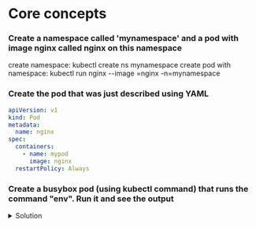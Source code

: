 # Core concepts

### Create a namespace called 'mynamespace' and a pod with image nginx called nginx on this namespace

create namespace: kubectl create ns mynamespace
create pod with namespace: kubectl run nginx --image =nginx -n=mynamespace

### Create the pod that was just described using YAML
``` yaml
apiVersion: v1
kind: Pod
metadata: 
  name: nginx
spec:
  containers:
    - name: mypod
      image: nginx
  restartPolicy: Always
```

### Create a busybox pod (using kubectl command) that runs the command "env". Run it and see the output
<details>
<summary> Solution </summary>
  kubectl run busybox --image=busybox --command --restartPolicy=Never --env

  kubectl run busybox --image=busybox --command --restart=Never -it --rm -- env # Pour voir les output
  kubectl logs busybox
  </details>